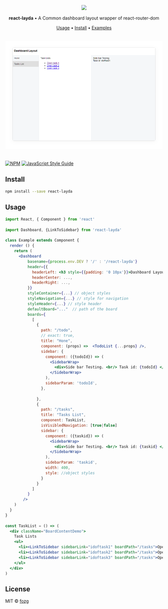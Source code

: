 <p align="center">
<img src="https://fozg.github.io/react-layda/dashboard.png" width="150">
</p>
<p align="center">
  <strong>react-layda</strong> • A Common dashboard layout wrapper of react-router-dom
</p>
<p align="center">
  <a href="#usage">Usage</a> •
  <a href="#install">Install</a> •
  <a href="https://fozg.github.io/react-layda/" target="_blank">Examples</a> 
</p>
<p align="center">
<img src="https://raw.githubusercontent.com/fozg/react-layda/master/example/public/react-layda.png" style="margin: 20px auto;display: inline-block">
</p>


[![NPM](https://img.shields.io/npm/v/react-layda.svg)](https://www.npmjs.com/package/react-layda) [![JavaScript Style Guide](https://img.shields.io/badge/code_style-standard-brightgreen.svg)](https://standardjs.com)


## Install

```bash
npm install --save react-layda
```

## Usage

```jsx
import React, { Component } from 'react'

import Dashboard, {LinkToSidebar} from 'react-layda'

class Example extends Component {
  render () {
    return (
      <Dashboard
          basename={process.env.DEV ? '/' : '/react-layda'}
          header={{
            headerLeft: <h3 style={{padding: '0 10px'}}>Dashboard Layout</h3>
            headerCenter: ...,
            headerRight: ...,
          }}
          styleContainer={...} // object styles
          styleNavigation={...} // style for navigation
          styleHeader={...} // style header
          defaultBoard="..."  // path of the board
          boards={
            [
              {
                path: "/todo",
                // exact: true,
                title: "Hone",
                component: (props) =>  <TodoList {...props} />,
                sidebar: {
                  component: ({todoId}) => (
                    <SidebarWrap>
                      <div>Side bar Testing. <br/> Task id: {todoId} </div>
                    </SidebarWrap>
                  ),
                  sidebarParam: 'todoId',
                },

              },
              {
                path: "/tasks",
                title: "Tasks List",
                component: TaskList,
                isVisibledNavigation: [true|false]
                sidebar: {
                  component: ({taskid}) => (
                    <SidebarWrap>
                      <div>Side bar Testing. <br/> Task id: {taskid} </div>
                    </SidebarWrap>
                  ),
                  sidebarParam: 'taskid',
                  width: 400,
                  style: //object styles
                }
              }
            ]
          }
        />
    )
  }
}

const TaskList = () => (
  <div className="BoardContentDemo">
    Task Lists
    <ul>
      <li><LinkToSidebar sidebarLink="idoftask1" boardPath="/tasks">Open task 1</LinkToSidebar></li>
      <li><LinkToSidebar sidebarLink="idoftask2" boardPath="/tasks">Open task 2</LinkToSidebar></li>
      <li><LinkToSidebar sidebarLink="idoftask3" boardPath="/tasks">Open task 3</LinkToSidebar></li>
    </ul>
  </div>
)

```

## License

MIT © [fozg](https://github.com/fozg)
